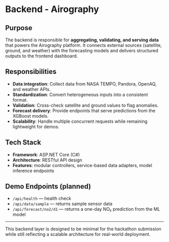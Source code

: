 # Backend - Airography

## Purpose
The backend is responsible for **aggregating, validating, and serving data** that powers the Airography platform. It connects external sources (satellite, ground, and weather) with the forecasting models and delivers structured outputs to the frontend dashboard.

## Responsibilities
- **Data integration**: Collect data from NASA TEMPO, Pandora, OpenAQ, and weather APIs.  
- **Standardization**: Convert heterogeneous inputs into a consistent format.  
- **Validation**: Cross-check satellite and ground values to flag anomalies.  
- **Forecast delivery**: Provide endpoints that serve predictions from the XGBoost models.  
- **Scalability**: Handle multiple concurrent requests while remaining lightweight for demos.  

## Tech Stack
- **Framework**: ASP.NET Core (C#)  
- **Architecture**: RESTful API design  
- **Features**: modular controllers, service-based data adapters, model inference endpoints  

## Demo Endpoints (planned)
- `/api/health` — health check  
- `/api/data/sample` — returns sample sensor data  
- `/api/forecast/no2/d1` — returns a one-day NO₂ prediction from the ML model  

---

This backend layer is designed to be minimal for the hackathon submission while still reflecting a scalable architecture for real-world deployment.
